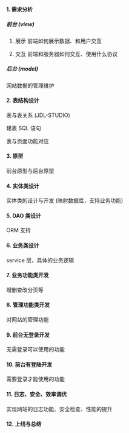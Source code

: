 
#### 1. 需求分析

##### 前台 (view)

1. 展示 前端如何展示数据、和用户交互

2. 交互 前端和服务器如何交互、使用什么协议

##### 后台 (model)

网站数据的管理维护

#### 2. 表结构设计

表与表关系 (JDL-STUDIO)

建表 SQL 语句

表与页面功能对应

#### 3. 原型

前台原型与后台原型

#### 4. 实体类设计

实体类的设计与开发 (映射数据库，支持业务功能)

#### 5. DAO 类设计

ORM 支持

#### 6. 业务类设计

service 层，具体的业务逻辑

#### 7. 业务功能类开发

增删查改分页等

#### 8. 管理功能类开发

对网站的管理功能

#### 9. 前台无登录开发

无需登录可以使用的功能

#### 10. 前台有登陆开发

需要登录才能使用的功能

#### 11. 日志、安全、效率调优

实现网站的日志功能、安全检查、性能的提升

#### 12. 上线与总结
